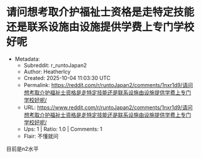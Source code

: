 # 请问想考取介护福祉士资格是走特定技能还是联系设施由设施提供学费上专门学校好呢

- Metadata:
  - Subreddit: r_runtoJapan2
  - Author: HeatherIcy
  - Created: 2025-10-04 11:03:30 UTC
  - Permalink: https://reddit.com/r/runtoJapan2/comments/1nxr1d9/请问想考取介护福祉士资格是走特定技能还是联系设施由设施提供学费上专门学校好呢/
  - URL: https://www.reddit.com/r/runtoJapan2/comments/1nxr1d9/请问想考取介护福祉士资格是走特定技能还是联系设施由设施提供学费上专门学校好呢/
  - Ups: 1 | Ratio: 1.0 | Comments: 1
  - Flair: 不懂就问


目前是n2水平

